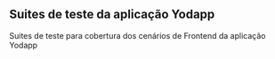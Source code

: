 ## Suites de teste da aplicação Yodapp 

Suites de teste para cobertura dos cenários de Frontend da aplicação Yodapp

